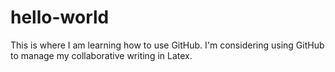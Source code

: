 # hello-world
This is where I am learning how to use GitHub.
I'm considering using GitHub to manage my collaborative writing in Latex.
